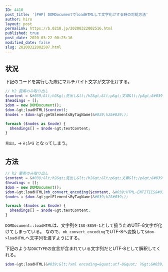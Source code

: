 ```yaml
---
ID: 4410
post_title: '[PHP] DOMDocumentでloadHTMLして文字化けする時の対処方法'
author: hiro
layout: post
permalink: https://b.0218.jp/20200322002516.html
published: true
post_date: 2020-03-22 00:25:16
modified_date: false
slug: 20200322002507.html
---
```

## 状況

下記のコードを実行した際にマルチバイト文字が文字化けする。

```php
// h2 要素のみ取り出し
$content = &#039;&lt;h2&gt;見出し&lt;/h2&gt;&lt;p&gt;文章&lt;/p&gt;&#039;;
$headings = [];
$dom = new DOMDocument();
$dom-&gt;loadHTML($content);
$nodes = $dom-&gt;getElementsByTagName(&#039;h2&#039;);

foreach ($nodes as $node) {
  $headings[] = $node-&gt;textContent;
}
```

`見出し` -> `è¦åºã` となってしまう。


## 方法

```php
// h2 要素のみ取り出し
$content = &#039;&lt;h2&gt;見出し&lt;/h2&gt;&lt;p&gt;文章&lt;/p&gt;&#039;;
$headings = [];
$dom = new DOMDocument();
$dom-&gt;loadHTML(mb_convert_encoding($content, &#039;HTML-ENTITIES&#039;, &#039;UTF-8&#039;));
$nodes = $dom-&gt;getElementsByTagName(&#039;h2&#039;);

foreach ($nodes as $node) {
  $headings[] = $node-&gt;textContent;
}
```

`DOMDocument::loadHTML`は、文字列を`ISO-8859-1`として扱うためUTF-8文字が化けてしまっている。
なので、`mb_convert_encoding`でUTF-8へ変換して`$dom->loadHTML`へ文字列を渡すようにする。

下記のような`DOCTYPE`の宣言が含まれている文字列だとUTF-8として解釈してくれる。

```php
$dom-&gt;loadHTML(&#039;&lt;?xml encoding=&quot;utf-8&quot; ?&gt;&#039; . $content);
```